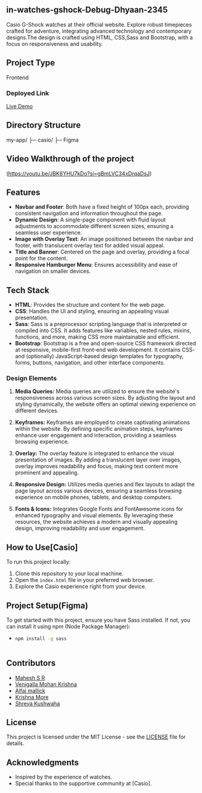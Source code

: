 ## in-watches-gshock-Debug-Dhyaan-2345

Casio G-Shock watches at their official website. Explore robust timepieces crafted for adventure, integrating advanced technology and contemporary designs.The design is crafted using HTML, CSS,Sass and Bootstrap, with a focus on responsiveness and usability.

## Project Type
Frontend 

### Deployed Link

[Live Demo](https://shimmering-hummingbird-825f31.netlify.app/)

## Directory Structure
my-app/
├─ casio/
├─ Figma

## Video Walkthrough of the project
(https://youtu.be/JBK6YHU7kDo?si=gBmLVC34xDrqaDsJ)


## Features

- **Navbar and Footer**: Both have a fixed height of 100px each, providing consistent navigation and information throughout the page.
- **Dynamic Design**: A single-page component with fluid layout adjustments to accommodate different screen sizes, ensuring a seamless user experience.
- **Image with Overlay Text**: An image positioned between the navbar and footer, with translucent overlay text for added visual appeal.
- **Title and Banner**: Centered on the page and overlay, providing a focal point for the content.
- **Responsive Hamburger Menu**: Ensures accessibility and ease of navigation on smaller devices.

## Tech Stack

- **HTML**: Provides the structure and content for the web page.
- **CSS**: Handles the UI and styling, ensuring an appealing visual presentation.
- **Sass**: Sass is a preprocessor scripting language that is interpreted or compiled into CSS. It adds features like variables, nested rules, mixins, functions, and more, making CSS more maintainable and efficient.
- **Bootstrap**: Bootstrap is a free and open-source CSS framework directed at responsive, mobile-first front-end web development. It contains CSS- and (optionally) JavaScript-based design templates for typography, forms, buttons, navigation, and other interface components.


### Design Elements

1. **Media Queries:**
   Media queries are utilized to ensure the website's responsiveness across various screen sizes. By adjusting the layout and styling dynamically, the website offers an optimal viewing experience on different devices.

2. **Keyframes:**
   Keyframes are employed to create captivating animations within the website. By defining specific animation steps, keyframes enhance user engagement and interaction, providing a seamless browsing experience.

3. **Overlay:**
   The overlay feature is integrated to enhance the visual presentation of images. By adding a translucent layer over images, overlay improves readability and focus, making text content more prominent and appealing.
4. **Responsive Design:**
  Utilizes media queries and flex layouts to adapt the page layout across various devices, ensuring a seamless browsing experience on mobile phones, tablets, and desktop computers.

5. **Fonts & Icons:**
  Integrates Google Fonts and FontAwesome icons for enhanced typography and visual elements. By leveraging these resources, the website achieves a modern and visually appealing design, improving readability and user engagement.   

## How to Use[Casio]

To run this project locally:

1. Clone this repository to your local machine.
2. Open the `index.html` file in your preferred web browser.
3. Explore the Casio experience right from your device.

## Project Setup(Figma)

To get started with this project, ensure you have Sass installed. If not, you can install it using npm (Node Package Manager):

- ```bash
  npm install -g sass
 

## Contributors

- [Mahesh S R](https://github.com/mahesh06111999)
- [Venigalla Mohan Krishna](https://github.com/mohankrish1)
- [Alfaj mallick](https://github.com/alfaj7)
- [Krishna More](https://github.com/krishnadesh4466)
- [Shreya Kushwaha](https://github.com/shreya-kushwaha40)
  
## License

This project is licensed under the MIT License - see the [LICENSE](LICENSE) file for details.


## Acknowledgments

- Inspired by the experience of watches.
- Special thanks to the supportive community at [Casio].
